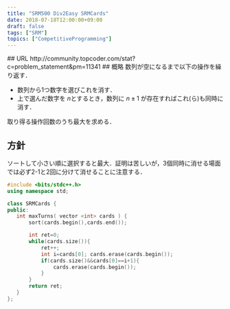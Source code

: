 ```yaml
---
title: "SRM500 Div2Easy SRMCards"
date: 2018-07-18T12:00:00+09:00
draft: false
tags: ["SRM"]
topics: ["CompetitiveProgramming"]
---
```


<p><!--more--></p>
## URL
http://community.topcoder.com/stat?c=problem_statement&pm=11341
## 概略
数列が空になるまで以下の操作を繰り返す．

- 数列から1つ数字を選びこれを消す．
- 上で選んだ数字を $n$とするとき，数列に $n\pm 1$ が存在すればこれ(ら)も同時に消す．

取り得る操作回数のうち最大を求める．

## 方針
ソートして小さい順に選択すると最大．証明は苦しいが，3個同時に消せる場面では必ず2-1と2回に分けて消せることに注意する．

```cpp
#include <bits/stdc++.h>
using namespace std;

class SRMCards {
public:
   int maxTurns( vector <int> cards ) {
       sort(cards.begin(),cards.end());

       int ret=0;
       while(cards.size()){
           ret++;
           int i=cards[0]; cards.erase(cards.begin());
           if(cards.size()&&cards[0]==i+1){
               cards.erase(cards.begin());
           }
       }
       return ret;
   }
};
```
